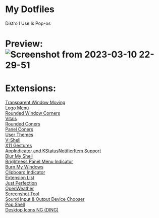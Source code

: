 # My Dotfiles

Distro I Use Is Pop-os

# Preview: ![Screenshot from 2023-03-10 22-29-51](https://user-images.githubusercontent.com/100316787/224462690-265efe64-d0d7-47d9-a5f2-5c567697451d.png)

# Extensions:
<a href='https://extensions.gnome.org/extension/1446/transparent-window-moving/'> Transparent Window Moving </a>
<br>
<a href='https://extensions.gnome.org/extension/4451/logo-menu/'> Logo Menu </a>
<br>
<a href='https://extensions.gnome.org/extension/5237/rounded-window-corners/'> Rounded Window Corners </a>
<br>
<a href='https://extensions.gnome.org/extension/1460/vitals/'> Vitals </a>
<br>
<a href='https://extensions.gnome.org/extension/1514/rounded-corners/'> Rounded Coners </a>
<br>
<a href='https://extensions.gnome.org/extension/4805/panel-corners/'> Panel Coners </a>
<br>
<a href='https://extensions.gnome.org/extension/19/user-themes/'> User Themes </a>
<br>
<a href='https://extensions.gnome.org/extension/5177/vertical-workspaces/'> V-Shell </a>
<br>
<a href='https://extensions.gnome.org/extension/4033/x11-gestures/'> X11 Gestures </a>
<br>
<a href='https://extensions.gnome.org/extension/615/appindicator-support/'> AppIndicator and KStatusNotifierItem Support </a>
<br>
<a href='https://extensions.gnome.org/extension/3193/blur-my-shell/'> Blur My Shell </a>
<br>
<a href='https://extensions.gnome.org/extension/2808/brightness-panel-menu-indicator/'> Brightness Panel Menu Indicator </a>
<br>
<a href='https://extensions.gnome.org/extension/4679/burn-my-windows/'> Burn My Windows </a>
<br>
<a href='https://extensions.gnome.org/extension/779/clipboard-indicator/'> Clipboard Indicator </a>
<br>
<a href='https://extensions.gnome.org/extension/3088/extension-list/'> Extension List </a>
<br>
<a href='https://extensions.gnome.org/extension/3843/just-perfection/'> Just Perfection </a>
<br>
<a href='https://extensions.gnome.org/extension/750/openweather/'> OpenWeather </a>
<br>
<a href='https://extensions.gnome.org/extension/1112/screenshot-tool/'> Screenshot Tool </a>
<br>
<a href='https://extensions.gnome.org/extension/906/sound-output-device-chooser/'> Sound Input & Output Device Chooser </a>
<br>
<a href='https://github.com/pop-os/shell'> Pop Shell </a>
<br>
<a href='https://extensions.gnome.org/extension/2087/desktop-icons-ng-ding/'> Desktop Icons NG (DING) </a>
